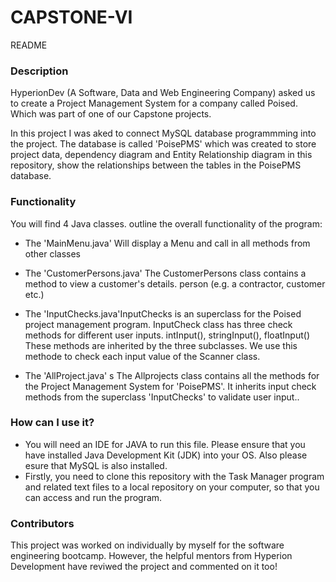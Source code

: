 # CAPSTONE-VI
README
### Description
HyperionDev (A Software, Data and Web Engineering Company) asked us to create a Project Management System for a company called Poised. Which was part of one of our Capstone projects.

In this project I was aked to connect MySQL database programmming into the project.
The database is called 'PoisePMS' which was created to store project data, dependency diagram and Entity Relationship diagram in this repository, show the
relationships between the tables in the PoisePMS database. 

### Functionality
You will find 4 Java classes.
outline the overall functionality of the program:
* The 'MainMenu.java' Will display a Menu and call in all methods from other classes

* The 'CustomerPersons.java' The CustomerPersons class contains a method to view a customer's details.
person (e.g. a contractor, customer etc.)

* The 'InputChecks.java'InputChecks is an superclass for the Poised project management program.
InputCheck class has three check methods for different user inputs. intInput(), stringInput(), floatInput() These methods are inherited by the three subclasses. We use this methode to check each input value of the Scanner class.

* The 'AllProject.java' s The Allprojects class contains all the methods for the Project Management System for 'PoisePMS'. It inherits input check methods from the superclass 'InputChecks' to validate user input..

### How can I use it?

* You will need an IDE for JAVA to run this file. Please ensure that you have installed Java Development Kit (JDK) into your OS. Also please esure that MySQL is also installed.
* Firstly, you need to clone this repository with the Task Manager program and related text files to a local repository on your computer, so that you can access and run the program. 

### Contributors
This project was worked on individually by myself for the software engineering bootcamp. 
However, the helpful mentors from Hyperion Development have reviwed the project and commented on it too!
